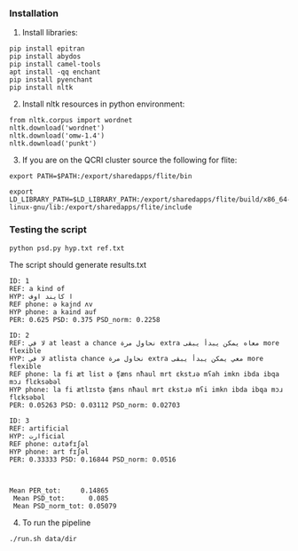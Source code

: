### Installation
1. Install libraries:

```
pip install epitran
pip install abydos
pip install camel-tools
apt install -qq enchant
pip install pyenchant
pip install nltk
```
2. Install nltk resources in python environment:
```
from nltk.corpus import wordnet
nltk.download('wordnet')
nltk.download('omw-1.4')
nltk.download('punkt')
```
3. If you are on the QCRI cluster source the following for flite:
```
export PATH=$PATH:/export/sharedapps/flite/bin

export LD_LIBRARY_PATH=$LD_LIBRARY_PATH:/export/sharedapps/flite/build/x86_64-linux-gnu/lib:/export/sharedapps/flite/include
```

### Testing the script 
`python psd.py hyp.txt ref.txt`

The script should generate results.txt

```
ID: 1
REF: a kind of
HYP: ا كايند اوف
REF phone: ə kajnd ʌv
HYP phone: a kaind auf
PER: 0.625 PSD: 0.375 PSD_norm: 0.2258

ID: 2
REF: لا في at least a chance نحاول مرة extra معاه يمكن يبدأ يبقى more flexible
HYP: لا في atlista chance نحاول مرة extra معي يمكن يبدأ يبقى more flexible
REF phone: la fi æt list ə ʧæns nħaul mrt ɛkstɹə mʕah imkn ibda ibqa mɔɹ flɛksəbəl
HYP phone: la fi ætlɪstə ʧæns nħaul mrt ɛkstɹə mʕi imkn ibda ibqa mɔɹ flɛksəbəl
PER: 0.05263 PSD: 0.03112 PSD_norm: 0.02703

ID: 3
REF: artificial
HYP: ارتficial
REF phone: ɑɹtəfɪʃəl
HYP phone: art fɪʃəl
PER: 0.33333 PSD: 0.16844 PSD_norm: 0.0516



Mean PER_tot:     0.14865
 Mean PSD_tot:      0.085
 Mean PSD_norm_tot: 0.05079
```

4. To run the pipeline 

`./run.sh data/dir`

